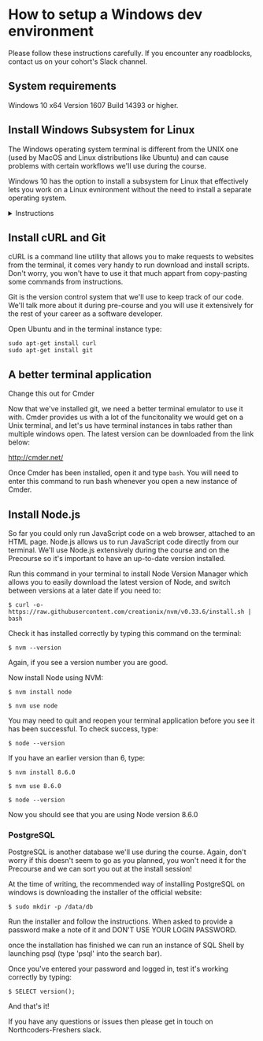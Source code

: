# How to setup a Windows dev environment

Please follow these instructions carefully. If you encounter any roadblocks, contact us on your cohort's Slack channel.

## System requirements

Windows 10 x64 Version 1607 Build 14393 or higher.

## Install Windows Subsystem for Linux

The Windows operating system terminal is different from the UNIX one (used by MacOS and Linux distributions like Ubuntu) and can cause problems with certain workflows we'll use during the course.

Windows 10 has the option to install a subsystem for Linux that effectively lets you work on a Linux evnironment without the need to install a separate operating system.

<details>
<summary>Instructions</summary>

1. Go to **Settings -> Update and Security -> For developers** and turn **Developer mode** on.
2. Go to **Control Panel -> Programs and Features -> Turn Windows features on or off** and turn **Windows Subsystem for Linux** on and click 'OK'.
3. You'll be prompted to restart your computer, click on 'Restart now' to install this new feature.
4. After your computer has restarted, go to the Microsoft Store, search for Ubuntu and click on 'Get'.
5. Once finished downloading launch Ubuntu. The terminal instance will prompt you to create a UNIX user with a password. **Important:** note thsese down because you'll used them frequently.

For more details, see [this page on Microsoft Developer Network](https://msdn.microsoft.com/en-gb/commandline/wsl/install_guide)

</details>


## Install cURL and Git

cURL is a command line utility that allows you to make requests to websites from the terminal, it comes very handy to run download and install scripts. Don't worry, you won't have to use it that much appart from copy-pasting some commands from instructions. 

Git is the version control system that we'll use to keep track of our code. We'll talk more about it during pre-course and you will use it extensively for the rest of your career as a software developer.

Open Ubuntu and in the terminal instance type:

```
sudo apt-get install curl
sudo apt-get install git
```

## A better terminal application

Change this out for Cmder

Now that we've installed git, we need a better terminal emulator to use it with. Cmder provides us with a lot of the funcitonality we would get on a Unix terminal, and let's us have terminal instances in tabs rather than multiple windows open. The latest version can be downloaded from the link below:

http://cmder.net/

Once Cmder has been installed, open it and type `bash`. You will need to enter this command to run bash whenever you open a new instance of Cmder.

## Install Node.js

So far you could only run JavaScript code on a web browser, attached to an HTML page. Node.js allows us to run JavaScript code directly from our terminal. We'll use Node.js extensively during the course and on the Precourse so it's important to have an up-to-date version installed.

Run this command in your terminal to install Node Version Manager which allows you to easily download the latest version of Node, and switch between versions at a later date if you need to:

`$ curl -o- https://raw.githubusercontent.com/creationix/nvm/v0.33.6/install.sh | bash`

Check it has installed correctly by typing this command on the terminal:

`$ nvm --version`

Again, if you see a version number you are good.

Now install Node using NVM:

`$ nvm install node`

`$ nvm use node`

You may need to quit and reopen your terminal application before you see it has been successful. To check success, type:

`$ node --version`

If you have an earlier version than 6, type:

`$ nvm install 8.6.0`

`$ nvm use 8.6.0`

`$ node --version` 

Now you should see that you are using Node version 8.6.0


### PostgreSQL

PostgreSQL is another database we'll use during the course. Again, don't worry if this doesn't seem to go as you planned, you won't need it for the Precourse and we can sort you out at the install session!

At the time of writing, the recommended way of installing PostgreSQL on windows is downloading the installer of the official website:

`$ sudo mkdir -p /data/db`

Run the installer and follow the instructions. When asked to provide a password make a note of it and DON'T USE YOUR LOGIN PASSWORD.

once the installation has finished we can run an instance of SQL Shell by launching psql (type 'psql' into the search bar).

Once you've entered your password and logged in, test it's working correctly by typing:

`$ SELECT version();`

And that's it!

If you have any questions or issues then please get in touch on Northcoders-Freshers slack.

